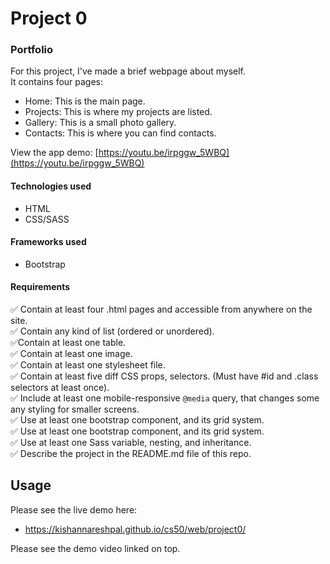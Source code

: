 # Project 0

### Portfolio
For this project, I've made a brief webpage about myself.<br>
It contains four pages:
- Home: This is the main page.
- Projects: This is where my projects are listed.
- Gallery: This is a small photo gallery.
- Contacts: This is where you can find contacts.

View the app demo: [https://youtu.be/irpggw_5WBQ](https://youtu.be/irpggw_5WBQ)

#### Technologies used
- HTML
- CSS/SASS

#### Frameworks used
- Bootstrap

#### Requirements
:white_check_mark: Contain at least four .html pages and accessible from anywhere on the site.<br>
:white_check_mark: Contain any kind of list (ordered or unordered).<br>
:white_check_mark:Contain at least one table.<br>
:white_check_mark: Contain at least one image.<br>
:white_check_mark: Contain at least one stylesheet file.<br>
:white_check_mark: Contain at least five diff CSS props, selectors. (Must have #id and .class selectors at least once).<br>
:white_check_mark: Include at least one mobile-responsive `@media` query, that changes some any styling for smaller screens.<br>
:white_check_mark: Use at least one bootstrap component, and its grid system.<br>
:white_check_mark: Use at least one bootstrap component, and its grid system.<br>
:white_check_mark: Use at least one Sass variable, nesting, and inheritance.<br>
:white_check_mark: Describe the project in the README.md file of this repo.<br>



## Usage
Please see the live demo here:
- https://kishannareshpal.github.io/cs50/web/project0/<br>

Please see the demo video linked on top.
